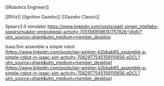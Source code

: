 [[Robotics Engineer]]

[[RViz]]
[[Ignition Gazebo]]
[[Gazebo Classic]]

Spearv2.0 simulator
https://www.linkedin.com/posts/gadi-singer_intellabs-spearsimulator-embodiedai-activity-7051569598151757826-VAdV?utm_source=share&utm_medium=member_desktop

IsaacSim assemble a simple robot  
[https://www.linkedin.com/posts/jan-winkler-b2bbab65_assemble-a-simple-robot-in-isaac-sim-activity-7082977545159110656-pDCL?utm_source=share&utm_medium=member_desktop](https://www.linkedin.com/posts/jan-winkler-b2bbab65_assemble-a-simple-robot-in-isaac-sim-activity-7082977545159110656-pDCL?utm_source=share&utm_medium=member_desktop)